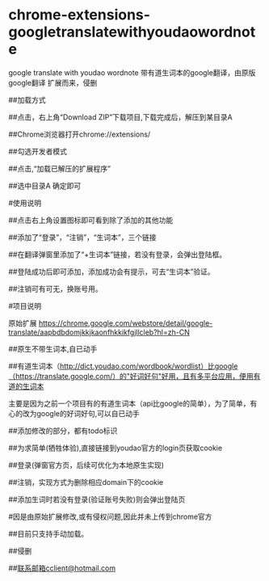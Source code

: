 # chrome-extensions-googletranslatewithyoudaowordnote
google translate with youdao wordnote 带有道生词本的google翻译，由原版google翻译 扩展而来，侵删


##加载方式

##点击，右上角“Download ZIP”下载项目,下载完成后，解压到某目录A

##Chrome浏览器打开chrome://extensions/

##勾选开发者模式

##点击,“加载已解压的扩展程序”

##选中目录A 确定即可

#使用说明

##点击右上角设置图标即可看到除了添加的其他功能

##添加了“登录”，“注销”，“生词本”，三个链接

##在翻译弹窗里添加了“+生词本”链接，若没有登录，会弹出登陆框。

##登陆成功后即可添加，添加成功会有提示，可去“生词本”验证。

##注销可有可无，换账号用。

#项目说明

原始扩展 https://chrome.google.com/webstore/detail/google-translate/aapbdbdomjkkjkaonfhkkikfgjllcleb?hl=zh-CN

##原生不带生词本,自已动手

##有道生词本（http://dict.youdao.com/wordbook/wordlist）比google（https://translate.google.com/）的"好词好句"好用，且有多平台应用，便用有道的生词本

主要是因为之前一个项目有的有道生词本（api比google的简单），为了简单，有心的改为google的好词好句,可以自已动手

##添加修改的部分，都有todo标识

##为求简单(牺牲体验),直接链接到youdao官方的login页获取cookie

##登录(弹窗官方页，后续可优化为本地原生实现)

##注销，实现方式为删除相应domain下的cookie

##添加生词时若没有登录(验证账号失败)则会弹出登陆页

#因是由原始扩展修改,或有侵权问题,因此并未上传到chrome官方

##目前只支持手动加载。

##侵删

##联系邮箱cclient@hotmail.com
